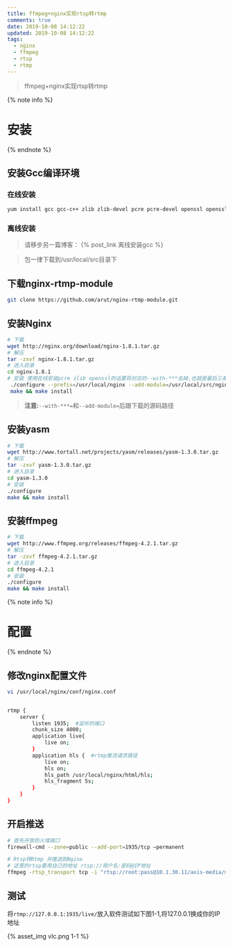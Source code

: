 ```yaml
---
title: ffmpeg+nginx实现rtsp转rtmp
comments: true
date: 2019-10-08 14:12:22
updated: 2019-10-08 14:12:22
tags:
  - nginx
  - ffmpeg
  - rtsp
  - rtmp
---
```


<blockquote class="blockquote-center">ffmpeg+nginx实现rtsp转rtmp</blockquote>

<!--more-->

{% note info %}
# 安装
{% endnote %}

## 安装Gcc编译环境

### 在线安装 
```bash
yum install gcc gcc-c++ zlib zlib-devel pcre pcre-devel openssl openssl-devel
```

### 离线安装

> 请移步另一篇博客： {% post_link 离线安装gcc %}

> 包一律下载到/usr/local/src目录下

## 下载nginx-rtmp-module
```bash
git clone https://github.com/arut/nginx-rtmp-module.git
```

## 安装Nginx
```bash
# 下载 
wget http://nginx.org/download/nginx-1.8.1.tar.gz
# 解压
tar -zxvf nginx-1.8.1.tar.gz
# 进入目录
cd nginx-1.8.1
# 安装 使用在线安装pcre zlib openssl的话要将对应的--with-***去掉,也就是最后三条
 ./configure --prefix=/usr/local/nginx --add-module=/usr/local/src/nginx-rtmp-module --with-pcre=/usr/local/src/pcre-8.35 --with-zlib=/usr/local/src/zlib-1.2.11 --with-openssl=/usr/local/src/openssl-1.0.2n
 make && make install
```

> **注意:**`--with-***=`和`--add-module=`后跟下载的源码路径

## 安装yasm

```bash
# 下载
wget http://www.tortall.net/projects/yasm/releases/yasm-1.3.0.tar.gz
# 解压
tar -zxvf yasm-1.3.0.tar.gz
# 进入目录
cd yasm-1.3.0
# 安装
./configure
make && make install
```
## 安装ffmpeg

```bash
# 下载
wget http://www.ffmpeg.org/releases/ffmpeg-4.2.1.tar.gz
# 解压
tar -zxvf ffmpeg-4.2.1.tar.gz
# 进入目录
cd ffmpeg-4.2.1
# 安装
./configure
make && make install
```
{% note info %}
# 配置
{% endnote %}

## 修改nginx配置文件

```bash
vi /usr/local/nginx/conf/nginx.conf


rtmp {    
    server {    
        listen 1935;  #监听的端口  
        chunk_size 4000;
        application live{
            live on;
        }
        application hls {  #rtmp推流请求路径  
            live on;    
            hls on;    
            hls_path /usr/local/nginx/html/hls;    
            hls_fragment 5s;
        }
    }
}
```
## 开启推送
```bash
# 首先开放防火墙端口
firewall-cmd --zone=public --add-port=1935/tcp –permanent

# Rtsp转Rtmp 并推送到Nginx
# 这里的rtsp要用自己的地址 rtsp://用户名:密码@IP地址
ffmpeg -rtsp_transport tcp -i "rtsp://root:pass@10.1.30.11/axis-media/media.amp" -vcodec copy  -acodec copy -f flv "rtmp://127.0.0.1:1935/live/"
```
## 测试

将`rtmp://127.0.0.1:1935/live/`放入软件测试如下图1-1,将127.0.0.1换成你的IP地址

{% asset_img vlc.png 1-1 %}
